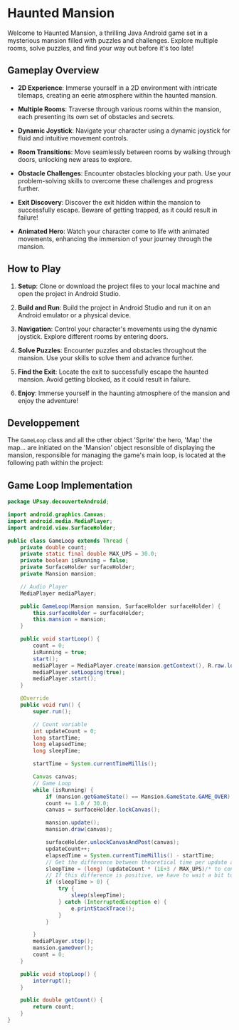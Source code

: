 # Haunted Mansion

Welcome to Haunted Mansion, a thrilling Java Android game set in a mysterious mansion filled with puzzles and challenges. Explore multiple rooms, solve puzzles, and find your way out before it's too late!

## Gameplay Overview

- **2D Experience**: Immerse yourself in a 2D environment with intricate tilemaps, creating an eerie atmosphere within the haunted mansion.

- **Multiple Rooms**: Traverse through various rooms within the mansion, each presenting its own set of obstacles and secrets.

- **Dynamic Joystick**: Navigate your character using a dynamic joystick for fluid and intuitive movement controls.

- **Room Transitions**: Move seamlessly between rooms by walking through doors, unlocking new areas to explore.

- **Obstacle Challenges**: Encounter obstacles blocking your path. Use your problem-solving skills to overcome these challenges and progress further.

- **Exit Discovery**: Discover the exit hidden within the mansion to successfully escape. Beware of getting trapped, as it could result in failure!

- **Animated Hero**: Watch your character come to life with animated movements, enhancing the immersion of your journey through the mansion.

## How to Play

1. **Setup**: Clone or download the project files to your local machine and open the project in Android Studio.

2. **Build and Run**: Build the project in Android Studio and run it on an Android emulator or a physical device.

3. **Navigation**: Control your character's movements using the dynamic joystick. Explore different rooms by entering doors.

4. **Solve Puzzles**: Encounter puzzles and obstacles throughout the mansion. Use your skills to solve them and advance further.

5. **Find the Exit**: Locate the exit to successfully escape the haunted mansion. Avoid getting blocked, as it could result in failure.

6. **Enjoy**: Immerse yourself in the haunting atmosphere of the mansion and enjoy the adventure!

## Developpement
The `GameLoop` class and all the other object 'Sprite' the hero, 'Map' the map... are initiated on the 'Mansion' object resonsible of displaying the mansion, responsible for managing the game's main loop, is located at the following path within the project:
## Game Loop Implementation
```java
package UPsay.decouverteAndroid;

import android.graphics.Canvas;
import android.media.MediaPlayer;
import android.view.SurfaceHolder;

public class GameLoop extends Thread {
    private double count;
    private static final double MAX_UPS = 30.0;
    private boolean isRunning = false;
    private SurfaceHolder surfaceHolder;
    private Mansion mansion;

    // Audio Player
    MediaPlayer mediaPlayer;

    public GameLoop(Mansion mansion, SurfaceHolder surfaceHolder) {
        this.surfaceHolder = surfaceHolder;
        this.mansion = mansion;
    }

    public void startLoop() {
        count = 0;
        isRunning = true;
        start();
        mediaPlayer = MediaPlayer.create(mansion.getContext(), R.raw.loop);
        mediaPlayer.setLooping(true);
        mediaPlayer.start();
    }

    @Override
    public void run() {
        super.run();

        // Count variable
        int updateCount = 0;
        long startTime;
        long elapsedTime;
        long sleepTime;

        startTime = System.currentTimeMillis();

        Canvas canvas;
        // Game Loop
        while (isRunning) {
            if (mansion.getGameState() == Mansion.GameState.GAME_OVER) isRunning = false;
            count += 1.0 / 30.0;
            canvas = surfaceHolder.lockCanvas();

            mansion.update();
            mansion.draw(canvas);

            surfaceHolder.unlockCanvasAndPost(canvas);
            updateCount++;
            elapsedTime = System.currentTimeMillis() - startTime;
            // Get the difference between theoretical time per update and elapsed time
            sleepTime = (long) (updateCount * (1E+3 / MAX_UPS)/* to convert UPS to updates per millisecond */ - elapsedTime);
            // If this difference is positive, we have to wait a bit to not refresh too early
            if (sleepTime > 0) {
                try {
                    sleep(sleepTime);
                } catch (InterruptedException e) {
                    e.printStackTrace();
                }
            }

        }
        mediaPlayer.stop();
        mansion.gameOver();
        count = 0;
    }

    public void stopLoop() {
        interrupt();
    }

    public double getCount() {
        return count;
    }
}
